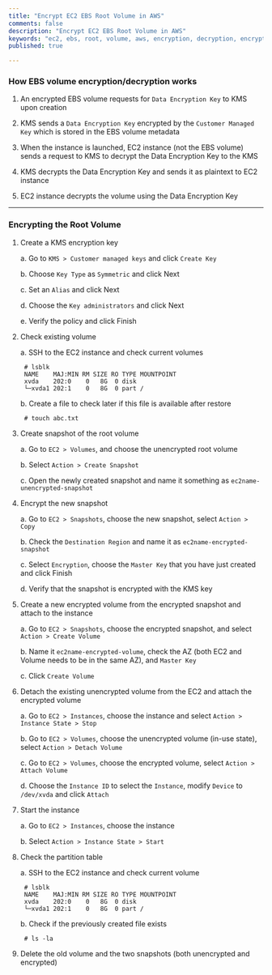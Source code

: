 ```yaml
---
title: "Encrypt EC2 EBS Root Volume in AWS"
comments: false
description: "Encrypt EC2 EBS Root Volume in AWS"
keywords: "ec2, ebs, root, volume, aws, encryption, decryption, encrypt, decrypt"
published: true

---
```


### How EBS volume encryption/decryption works

1. An encrypted EBS volume requests for `Data Encryption Key` to KMS upon creation

2. KMS sends a `Data Encryption Key` encrypted by the `Customer Managed Key` which is stored in the EBS volume metadata

3. When the instance is launched, EC2 instance (not the EBS volume) sends a request to KMS to decrypt the  Data Encryption Key to the KMS 

4. KMS decrypts the Data Encryption Key and sends it as plaintext to EC2 instance

5. EC2 instance decrypts the volume using the Data Encryption Key

 
---


### Encrypting the Root Volume 
1. Create a KMS encryption key

	a. Go to `KMS > Customer managed keys` and click `Create Key`

	b. Choose `Key Type` as `Symmetric` and click Next

	c. Set an `Alias` and click Next

	d. Choose the `Key administrators` and click Next

	e. Verify the policy and click Finish

		
2. Check existing volume

	a. SSH to the EC2 instance and check current volumes

		# lsblk
		NAME    MAJ:MIN RM SIZE RO TYPE MOUNTPOINT
		xvda    202:0    0   8G  0 disk
		└─xvda1 202:1    0   8G  0 part /

	b. Create a file to check later if this file is available after restore

		# touch abc.txt
		
		
3. Create snapshot of the root volume

	a. Go to `EC2 > Volumes`, and choose the unencrypted root volume
	
	b. Select `Action > Create Snapshot`
	
	c. Open the newly created snapshot and name it something as `ec2name-unencrypted-snapshot`
		
		
4. Encrypt the new snapshot 

	a. Go to `EC2 > Snapshots`, choose the new snapshot, select `Action > Copy`
	
	b. Check the `Destination Region` and name it as `ec2name-encrypted-snapshot`
	
	c. Select `Encryption`, choose the `Master Key` that you have just created and click Finish
	
	d. Verify that the snapshot is encrypted with the KMS key
		
		
5. Create a new encrypted volume from the encrypted snapshot and attach to the instance

	a. Go to `EC2 > Snapshots`, choose the encrypted snapshot, and select `Action > Create Volume`
	
	b. Name it `ec2name-encrypted-volume`, check the AZ (both EC2 and Volume needs to be in the same AZ), and `Master Key`
	
	c. Click `Create Volume`
		
		
6. Detach the existing unencrypted volume from the EC2 and attach the encrypted volume

	a. Go to `EC2 > Instances`, choose the instance and select `Action > Instance State > Stop`
	
	b. Go to `EC2 > Volumes`, choose the unencrypted volume (in-use state), select `Action > Detach Volume`
	
	c. Go to `EC2 > Volumes`, choose the encrypted volume, select `Action > Attach Volume`
	
	d. Choose the `Instance ID` to select the `Instance`, modify `Device` to `/dev/xvda` and click `Attach`
		
		
7. Start the instance

	a. Go to `EC2 > Instances`, choose the instance

	b. Select `Action > Instance State > Start`
	
	
8. Check the partition table

	a. SSH to the EC2 instance and check current volume

		# lsblk 
		NAME    MAJ:MIN RM SIZE RO TYPE MOUNTPOINT 
		xvda    202:0    0   8G  0 disk
		└─xvda1 202:1    0   8G  0 part /
		
	b. Check if the previously created file exists
	
		# ls -la


9. Delete the old volume and the two snapshots (both unencrypted and encrypted)
